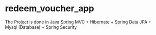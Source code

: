 # redeem_voucher_app
The Project is done in Java Spring MVC + Hibernate + Spring Data JPA + Mysql (Database) + Spring Security
